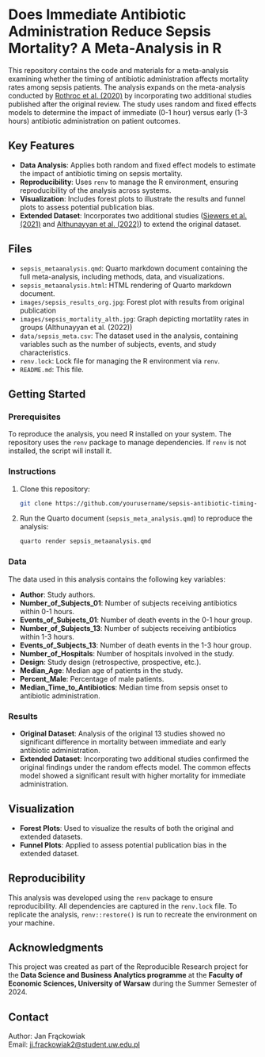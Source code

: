 # Does Immediate Antibiotic Administration Reduce Sepsis Mortality? A Meta-Analysis in R

This repository contains the code and materials for a meta-analysis examining whether the timing of antibiotic administration affects mortality rates among sepsis patients. The analysis expands on the meta-analysis conducted by [Rothroc et al. (2020)](https://www.annemergmed.com/article/S0196-0644(20)30337-1/fulltext#tbl1fnddagger) by incorporating two additional studies published after the original review. The study uses random and fixed effects models to determine the impact of immediate (0-1 hour) versus early (1-3 hours) antibiotic administration on patient outcomes.

## Key Features

- **Data Analysis**: Applies both random and fixed effect models to estimate the impact of antibiotic timing on sepsis mortality.
- **Reproducibility**: Uses `renv` to manage the R environment, ensuring reproducibility of the analysis across systems.
- **Visualization**: Includes forest plots to illustrate the results and funnel plots to assess potential publication bias.
- **Extended Dataset**: Incorporates two additional studies ([Siewers et al. (2021)](https://www.ncbi.nlm.nih.gov/pmc/articles/PMC8119622/) and [Althunayyan et al. (2022)](https://www.ncbi.nlm.nih.gov/pmc/articles/PMC9280501/)) to extend the original dataset.

## Files

- `sepsis_metaanalysis.qmd`: Quarto markdown document containing the full meta-analysis, including methods, data, and visualizations.
- `sepsis_metaanalysis.html`: HTML rendering of Quarto markdown document.
- `images/sepsis_results_org.jpg`: Forest plot with results from original publication
- `images/sepsis_mortality_alth.jpg`: Graph depicting mortatlity rates in groups (Althunayyan et al. (2022))
- `data/sepsis_meta.csv`: The dataset used in the analysis, containing variables such as the number of subjects, events, and study characteristics.
- `renv.lock`: Lock file for managing the R environment via `renv`.
- `README.md`: This file.

## Getting Started

### Prerequisites

To reproduce the analysis, you need R installed on your system. The repository uses the `renv` package to manage dependencies. If `renv` is not installed, the script will install it.

### Instructions

1. Clone this repository:
    ```bash
    git clone https://github.com/yourusername/sepsis-antibiotic-timing-meta-analysis.git
    ```
2. Run the Quarto document (`sepsis_meta_analysis.qmd`) to reproduce the analysis:
    ```bash
    quarto render sepsis_metaanalysis.qmd
    ```
    
### Data

The data used in this analysis contains the following key variables:

- **Author**: Study authors.
- **Number_of_Subjects_01**: Number of subjects receiving antibiotics within 0-1 hours.
- **Events_of_Subjects_01**: Number of death events in the 0-1 hour group.
- **Number_of_Subjects_13**: Number of subjects receiving antibiotics within 1-3 hours.
- **Events_of_Subjects_13**: Number of death events in the 1-3 hour group.
- **Number_of_Hospitals**: Number of hospitals involved in the study.
- **Design**: Study design (retrospective, prospective, etc.).
- **Median_Age**: Median age of patients in the study.
- **Percent_Male**: Percentage of male patients.
- **Median_Time_to_Antibiotics**: Median time from sepsis onset to antibiotic administration.

### Results

- **Original Dataset**: Analysis of the original 13 studies showed no significant difference in mortality between immediate and early antibiotic administration.
- **Extended Dataset**: Incorporating two additional studies confirmed the original findings under the random effects model. The common effects model showed a significant result with higher mortality for immediate administration.

## Visualization

- **Forest Plots**: Used to visualize the results of both the original and extended datasets.
- **Funnel Plots**: Applied to assess potential publication bias in the extended dataset.

## Reproducibility

This analysis was developed using the `renv` package to ensure reproducibility. All dependencies are captured in the `renv.lock` file. To replicate the analysis, `renv::restore()` is run to recreate the environment on your machine.

## Acknowledgments

This project was created as part of the Reproducible Research project for the **Data Science and Business Analytics programme** at the **Faculty of Economic Sciences, University of Warsaw** during the Summer Semester of 2024.

## Contact

Author: Jan Frąckowiak  
Email: jj.frackowiak2@student.uw.edu.pl
